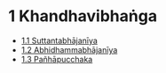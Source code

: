 # 1 Khandhavibhaṅga

* [1.1 Suttantabhājanīya](1/1.1.md)
* [1.2 Abhidhammabhājanīya](1/1.2.md)
* [1.3 Pañhāpucchaka](1/1.3.md)
